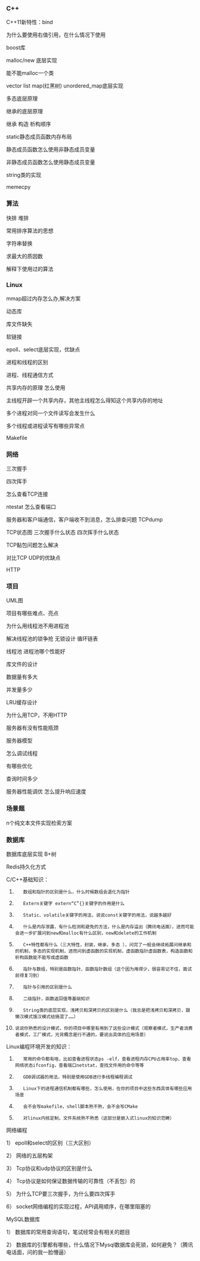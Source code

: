 ### C++

C++11新特性：bind

为什么要使用右值引用，在什么情况下使用

boost库

malloc/new 底层实现

能不能malloc一个类

vector list map(红黑树) unordered_map底层实现

多态底层原理

继承的底层原理

继承 构造 析构顺序

static静态成员函数内存布局

静态成员函数怎么使用非静态成员变量

非静态成员函数怎么使用静态成员变量

string类的实现

memecpy

### 算法

快排 堆排

常用排序算法的思想

字符串替换

求最大的质因数

解释下使用过的算法

### Linux

mmap超过内存怎么办,解决方案

动态库

库文件缺失

软链接

epoll、select底层实现，优缺点

进程和线程的区别

进程、线程通信方式

共享内存的原理 怎么使用

主线程开辟一个共享内存，其他主线程怎么得知这个共享内存的地址

多个进程对同一个文件读写会发生什么

多个线程或进程读写有哪些异常点

Makefile

### 网络

三次握手

四次挥手

怎么查看TCP连接

ntestat 怎么查看端口

服务器和客户端通信，客户端收不到消息，怎么排查问题 TCPdump

TCP状态图 三次握手什么状态 四次挥手什么状态

TCP黏包问题怎么解决

对比TCP UDP的优缺点

HTTP 

### 项目

UML图

项目有哪些难点、亮点

为什么用线程池不用进程池

解决线程池的锁争抢 无锁设计 循环链表

线程池 进程池哪个性能好

库文件的设计 

数据量有多大

并发量多少

LRU缓存设计

为什么用TCP，不用HTTP

服务器有没有性能瓶颈

服务器模型

怎么调试线程

有哪些优化

查询时间多少

服务器性能调优 怎么提升响应速度

### 场景题

n个纯文本文件实现检索方案

### 数据库

数据库底层实现 B+树

Redis持久化方式





C/C++基础知识：

1)        数组和指针的区别是什么，什么时候数组会退化为指针

2)        Extern关键字 extern“C”{}关键字的作用是什么

3)        Static、volatile关键字的用法，说说const关键字的用法，说越多越好

4)        什么是内存泄露，有什么检测和避免的方法，什么是内存溢出（腾讯电话面），进而可能会进一步扩展问到new和malloc有什么区别，new和delete的工作机制

5)        C++特性都有什么（三大特性，封装，继承，多态 ），问完了一般会继续拓展问继承和的机制，多态的实现机制，进而问到虚函数的实现机制，虚函数指针虚函数表，构造函数和析构函数能不能写成虚函数

6)        指针与数组，特别是函数指针、函数指针数组（这个因为用得少，很容易记不住，面试前得复习到）

7)        指针与引用的区别是什么

8)        二级指针，函数返回值等基础知识

9)        String类的底层实现，浅拷贝和深拷贝的区别是什么（我总是把浅拷贝和深拷贝，跟懒汉模式饿汉模式给搞混了……）

10)     说说你熟悉的设计模式，你的项目中哪里有用到了这些设计模式（观察者模式，生产者消费者模式，工厂模式，光背概念是行不通的，要说出具体的应用场景）





Linux编程环境开发的知识：

1)        常用的命令都有啥，比如查看进程状态ps -elf，查看进程内存CPU占用率top，查看网络状态ifconfig，查看端口netstat，查找文件用的命令等等

2)        GDB调试器的用法，特别是使用GDB进行多线程编程调试

3)        Linux下的进程通信机制都有哪些，怎么使用，在你的项目中这些东西具体有哪些应用场景

4)        会不会写makefile，shell脚本熟不熟，会不会写CMake

5)        对linux内核定制，文件系统熟不熟悉（这部分是嵌入式linux的知识范畴）



网络编程

1）    epoll和select的区别（三大区别）

2）    网络的五层构架

3）    Tcp协议和udp协议的区别是什么

4）    Tcp协议是如何保证数据传输的可靠性（不丢包）的

5）    为什么TCP要三次握手，为什么要四次挥手

6）    socket网络编程的实现过程，API调用顺序，在哪里阻塞的





MySQL数据库

1）    数据库的常用查询语句，笔试经常会有相关的题目

2）    数据库的引擎都有哪些，什么情况下Mysql数据库会死锁，如何避免？（腾讯电话面，问的我一脸懵逼）
